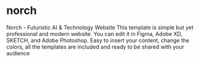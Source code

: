 # norch
Norch - Futuristic AI &amp; Technology Website This template is simple but yet professional and modern website. You can edit it in Figma, Adobe XD, SKETCH, and Adobe Photoshop. Easy to insert your content, change the colors, all the templates are included and ready to be shared with your audience
